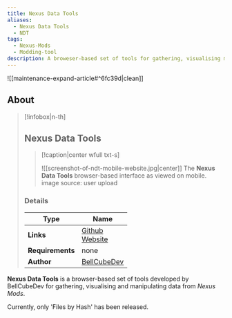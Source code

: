 ```yaml
---
title: Nexus Data Tools
aliases:
  - Nexus Data Tools
  - NDT
tags:
  - Nexus-Mods
  - Modding-tool
description: A broweser-based set of tools for gathering, visualising manipulating and data from Nexus Mods
---
```


![[maintenance-expand-article#^6fc39d|clean]]

## About

> [!infobox|n-th]
> 
> ## Nexus Data Tools
> 
> > [!caption|center wfull txt-s]
> > 
> > ![[screenshot-of-ndt-mobile-website.jpg|center]]
> > The **Nexus Data Tools** browser-based interface as viewed on mobile.
> > image source: user upload
> 
> ### Details
> 
> | Type | Name |
> | --- | --- |
> | **Links** | [Github](https://github.com/BellCubeDev/nexus-data-tools)<br>[Website](https://ndt.bellcube.dev/files-by-hash/) |
> | **Requirements** | none |
> | **Author** | [BellCubeDev](https://github.com/BellCubeDev) |

**Nexus Data Tools** is a browser-based set of tools developed by BellCubeDev for gathering, visualising and manipulating data from _Nexus Mods_.

Currently, only 'Files by Hash' has been released.